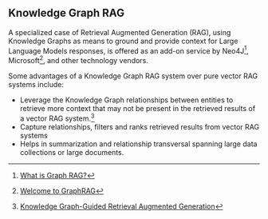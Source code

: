 <h2><i class="bi-node-plus"></i> Knowledge Graph RAG</h2>

A specialized case of Retrieval Augmented Generation (RAG), using Knowledge 
Graphs as means to ground and provide context for Large Language Models 
responses, is offered as an add-on service by Neo4J[^1], Microsoft[^2],
and other technology vendors.

Some advantages of a Knowledge Graph RAG system over pure vector RAG systems 
include:

- Leverage the Knowledge Graph relationships between entities to retrieve
  more context that may not be present in the retrieved results of a vector
  RAG system.[^3]
- Capture relationships, filters and ranks retrieved results from vector RAG systems
- Helps in summarization and relationship transversal spanning large data collections or
  large documents.


[^1]: [What is Graph RAG?](https://neo4j.com/blog/genai/what-is-graphrag/)
[^2]: [Welcome to GraphRAG](https://microsoft.github.io/graphrag/)
[^3]: [Knowledge Graph-Guided Retrieval Augmented Generation](https://doi.org/10.48550/arXiv.2502.06864)
